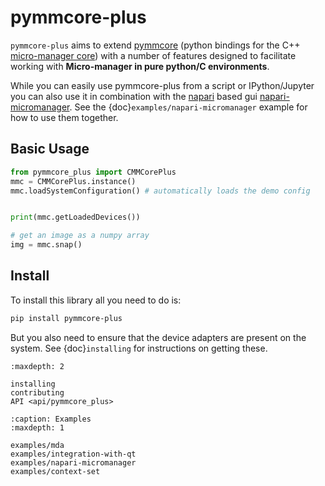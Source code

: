 # pymmcore-plus

`pymmcore-plus` aims to extend [pymmcore](https://github.com/micro-manager/pymmcore) (python bindings for the C++ [micro-manager core](https://github.com/micro-manager/mmCoreAndDevices/)) with a number of features designed to facilitate working with **Micro-manager in pure python/C environments**.

While you can easily use pymmcore-plus from a script or IPython/Jupyter you can also use it in combination with the [napari](https://napari.org/) based gui [napari-micromanager](https://github.com/tlambert03/napari-micromanager#napari-micromanager). See the {doc}`examples/napari-micromanager` example for how to use them together.

## Basic Usage

```python
from pymmcore_plus import CMMCorePlus
mmc = CMMCorePlus.instance()
mmc.loadSystemConfiguration() # automatically loads the demo config


print(mmc.getLoadedDevices())

# get an image as a numpy array
img = mmc.snap()
```

## Install
To install this library all you need to do is:

```bash
pip install pymmcore-plus
```

But you also need to ensure that the device adapters are present on the system. See {doc}`installing` for instructions on getting these.


```{toctree}
:maxdepth: 2

installing
contributing
API <api/pymmcore_plus>
```

```{toctree}
:caption: Examples
:maxdepth: 1

examples/mda
examples/integration-with-qt
examples/napari-micromanager
examples/context-set
```
